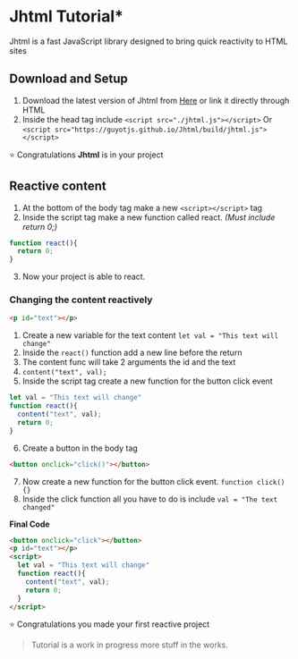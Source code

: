 # Jhtml Tutorial*

Jhtml is a fast JavaScript library designed to bring quick reactivity to HTML sites

## Download and Setup

1. Download the latest version of Jhtml from [Here](https://guyotjs.github.io/Jhtml/build/jhtml.js) or link it directly through HTML
2. Inside the head tag include `<script src="./jhtml.js"></script>` 
Or `<script src="https://guyotjs.github.io/Jhtml/build/jhtml.js"></script>`

⭐ Congratulations **Jhtml** is in your project

## Reactive content

1. At the bottom of the body tag make a new `<script></script>` tag
2. Inside the script tag make a new function called react. _(Must include return 0;)_

```js
function react(){
  return 0;
}
```

3. Now your project is able to react.

### Changing the content reactively

```html
<p id="text"></p>
```
1. Create a new variable for the text content `let val = "This text will change"`
2. Inside the `react()` function add a new line before the return 
3. The content func will take 2 arguments the id and the text
4. `content("text", val);`
5. Inside the script tag create a new function for the button click event

```js
let val = "This text will change"
function react(){
  content("text", val);
  return 0;
}
```
6. Create a button in the body tag

```html
<button onclick="click()"></button>
```

7. Now create a new function for the button click event. `function click(){}`
8. Inside the click function all you have to do is include `val = "The text changed"`

**Final Code**

```html
<button onclick="click"></button>
<p id="text"></p>
<script> 
  let val = "This text will change"
  function react(){
    content("text", val);
    return 0;
  }
</script>
```

⭐ Congratulations you made your	first reactive project

> Tutorial is a work in progress more stuff in the works.
